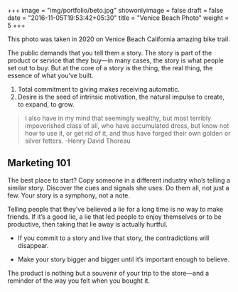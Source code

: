 +++
image = "img/portfolio/beto.jpg"
showonlyimage = false
draft = false
date = "2016-11-05T19:53:42+05:30"
title = "Venice Beach Photo"
weight = 5
+++

This photo was taken in 2020 on Venice Beach California amazing bike trail.
<!--more-->

The public demands that you tell them a story. The story is part of the product or service that they buy—in many cases, the story is what people set out to buy. But at the core of a story is the thing, the real thing, the essence of what you’ve built.

1. Total commitment to giving makes receiving automatic.
2. Desire is the seed of intrinsic motivation, the natural impulse to create, to expand, to grow.


> I also have in my mind that seemingly wealthy, but most terribly impoverished class of all, who have accumulated dross, but know not how to use it, or get rid of it, and thus have forged their own golden or silver fetters. -Henry David Thoreau

## Marketing 101

The best place to start? Copy someone in a different industry who’s telling a similar story. Discover the cues and signals she uses. Do them all, not just a few. Your story is a symphony, not a note.

Telling people that they’ve believed a lie for a long time is no way to make friends. If it’s a good lie, a lie that led people to enjoy themselves or to be productive, then taking that lie away is actually hurtful.

- If you commit to a story and live that story, the contradictions will disappear.

- Make your story bigger and bigger until it’s important enough to believe.

The product is nothing but a souvenir of your trip to the store—and a reminder of the way you felt when you bought it.
